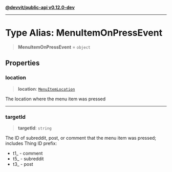 [**@devvit/public-api v0.12.0-dev**](../README.md)

---

# Type Alias: MenuItemOnPressEvent

> **MenuItemOnPressEvent** = `object`

## Properties

<a id="location"></a>

### location

> **location**: [`MenuItemLocation`](MenuItemLocation.md)

The location where the menu item was pressed

---

<a id="targetid"></a>

### targetId

> **targetId**: `string`

The ID of subreddit, post, or comment that the menu item was pressed;
includes Thing ID prefix:

- t1\_ - comment
- t5\_ - subreddit
- t3\_ - post
